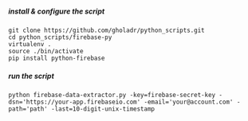 ##### install & configure the script


```shell
git clone https://github.com/gholadr/python_scripts.git
cd python_scripts/firebase-py
virtualenv .
source ./bin/activate
pip install python-firebase
```

##### run the script


```shell
python firebase-data-extractor.py -key=firebase-secret-key -dsn='https://your-app.firebaseio.com' -email='your@account.com' -path='path' -last=10-digit-unix-timestamp

```

